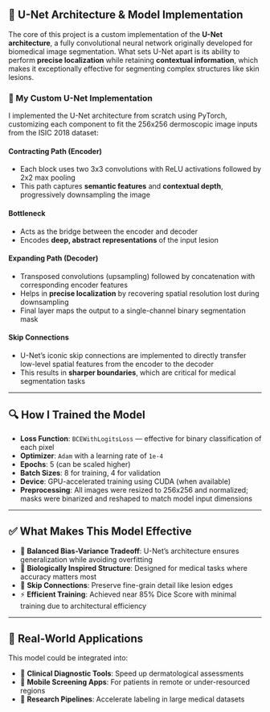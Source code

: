 ## 🧠 U-Net Architecture & Model Implementation

The core of this project is a custom implementation of the **U-Net architecture**, a fully convolutional neural network originally developed for biomedical image segmentation. What sets U-Net apart is its ability to perform **precise localization** while retaining **contextual information**, which makes it exceptionally effective for segmenting complex structures like skin lesions.

### 🔧 My Custom U-Net Implementation

I implemented the U-Net architecture from scratch using PyTorch, customizing each component to fit the 256x256 dermoscopic image inputs from the ISIC 2018 dataset:

#### Contracting Path (Encoder)
- Each block uses two 3x3 convolutions with ReLU activations followed by 2x2 max pooling  
- This path captures **semantic features** and **contextual depth**, progressively downsampling the image

#### Bottleneck
- Acts as the bridge between the encoder and decoder  
- Encodes **deep, abstract representations** of the input lesion

#### Expanding Path (Decoder)
- Transposed convolutions (upsampling) followed by concatenation with corresponding encoder features  
- Helps in **precise localization** by recovering spatial resolution lost during downsampling  
- Final layer maps the output to a single-channel binary segmentation mask

#### Skip Connections
- U-Net’s iconic skip connections are implemented to directly transfer low-level spatial features from the encoder to the decoder  
- This results in **sharper boundaries**, which are critical for medical segmentation tasks

---

## 🔍 How I Trained the Model

- **Loss Function**: `BCEWithLogitsLoss` — effective for binary classification of each pixel  
- **Optimizer**: `Adam` with a learning rate of `1e-4`  
- **Epochs**: 5 (can be scaled higher)  
- **Batch Sizes**: 8 for training, 4 for validation  
- **Device**: GPU-accelerated training using CUDA (when available)  
- **Preprocessing**: All images were resized to 256x256 and normalized; masks were binarized and reshaped to match model input dimensions

---

## ✅ What Makes This Model Effective

- 📌 **Balanced Bias-Variance Tradeoff**: U-Net’s architecture ensures generalization while avoiding overfitting  
- 🧠 **Biologically Inspired Structure**: Designed for medical tasks where accuracy matters most  
- 🔁 **Skip Connections**: Preserve fine-grain detail like lesion edges  
- ⚡ **Efficient Training**: Achieved near 85% Dice Score with minimal training due to architectural efficiency

---

## 🧰 Real-World Applications

This model could be integrated into:

- 🔬 **Clinical Diagnostic Tools**: Speed up dermatological assessments  
- 📱 **Mobile Screening Apps**: For patients in remote or under-resourced regions  
- 🏥 **Research Pipelines**: Accelerate labeling in large medical datasets
